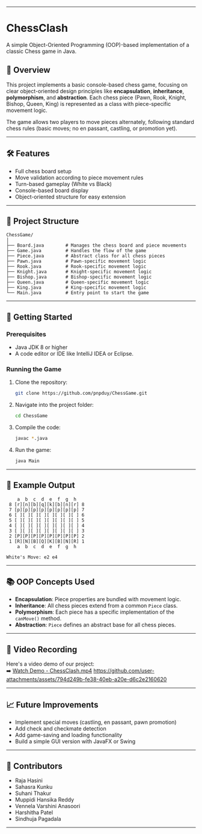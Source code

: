



---

# ChessClash

A simple Object-Oriented Programming (OOP)-based implementation of a classic Chess game in Java.

## 📜 Overview
This project implements a basic console-based chess game, focusing on clear object-oriented design principles like **encapsulation**, **inheritance**, **polymorphism**, and **abstraction**. Each chess piece (Pawn, Rook, Knight, Bishop, Queen, King) is represented as a class with piece-specific movement logic.

The game allows two players to move pieces alternately, following standard chess rules (basic moves; no en passant, castling, or promotion yet).

---

## 🛠️ Features
- Full chess board setup
- Move validation according to piece movement rules
- Turn-based gameplay (White vs Black)
- Console-based board display
- Object-oriented structure for easy extension

---

## 🧩 Project Structure
```
ChessGame/
│
├── Board.java        # Manages the chess board and piece movements
├── Game.java         # Handles the flow of the game
├── Piece.java        # Abstract class for all chess pieces
├── Pawn.java         # Pawn-specific movement logic
├── Rook.java         # Rook-specific movement logic
├── Knight.java       # Knight-specific movement logic
├── Bishop.java       # Bishop-specific movement logic
├── Queen.java        # Queen-specific movement logic
├── King.java         # King-specific movement logic
└── Main.java         # Entry point to start the game
```

---

## 🚀 Getting Started

### Prerequisites
- Java JDK 8 or higher
- A code editor or IDE like IntelliJ IDEA or Eclipse.

### Running the Game
1. Clone the repository:
   ```bash
   git clone https://github.com/pnpduy/ChessGame.git
   ```
2. Navigate into the project folder:
   ```bash
   cd ChessGame
   ```
3. Compile the code:
   ```bash
   javac *.java
   ```
4. Run the game:
   ```bash
   java Main
   ```

---

## 📸 Example Output

```
    a  b  c  d  e  f  g  h
 8 [r][n][b][q][k][b][n][r] 8
 7 [p][p][p][p][p][p][p][p] 7
 6 [ ][ ][ ][ ][ ][ ][ ][ ] 6
 5 [ ][ ][ ][ ][ ][ ][ ][ ] 5
 4 [ ][ ][ ][ ][ ][ ][ ][ ] 4
 3 [ ][ ][ ][ ][ ][ ][ ][ ] 3
 2 [P][P][P][P][P][P][P][P] 2
 1 [R][N][B][Q][K][B][N][R] 1
    a  b  c  d  e  f  g  h

White's Move: e2 e4
```

---

## 📚 OOP Concepts Used
- **Encapsulation**: Piece properties are bundled with movement logic.
- **Inheritance**: All chess pieces extend from a common `Piece` class.
- **Polymorphism**: Each piece has a specific implementation of the `canMove()` method.
- **Abstraction**: `Piece` defines an abstract base for all chess pieces.

---
## 🎥 Video Recording
Here's a video demo of our project:  
➡️ [Watch Demo - ChessClash.mp4](ChessClash.mp4)
https://github.com/user-attachments/assets/794d249b-fe38-40eb-a20e-d6c2e2160620


---
## 📈 Future Improvements
- Implement special moves (castling, en passant, pawn promotion)
- Add check and checkmate detection
- Add game-saving and loading functionality
- Build a simple GUI version with JavaFX or Swing

---

## 🤝 Contributors
- Raja Hasini
- Sahasra Kunku
- Suhani Thakur
- Muppidi Hansika Reddy
- Vennela Varshini Anasoori
- Harshitha Patel
- Sindhuja Pagadala

---

